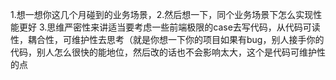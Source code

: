 1.想一想你这几个月碰到的业务场景，2.然后想一下，同个业务场景下怎么实现性能更好 3.思维严密性来讲适当要考虑一些前端极限的case去写代码，从代码可读性，耦合性，可维护性去思考（就是你想一下你的项目如果有bug，别人接手你的代码，别人怎么很快的能地位，然后改的话也不会影响太大，这个是代码可维护性的点
